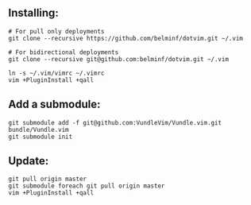 Installing:
-----------
```
# For pull only deployments
git clone --recursive https://github.com/belminf/dotvim.git ~/.vim

# For bidirectional deployments
git clone --recursive git@github.com:belminf/dotvim.git ~/.vim

ln -s ~/.vim/vimrc ~/.vimrc
vim +PluginInstall +qall
```

Add a submodule:
----------------

```
git submodule add -f git@github.com:VundleVim/Vundle.vim.git bundle/Vundle.vim
git submodule init
```

Update:
-------
```
git pull origin master
git submodule foreach git pull origin master
vim +PluginInstall +qall
```
